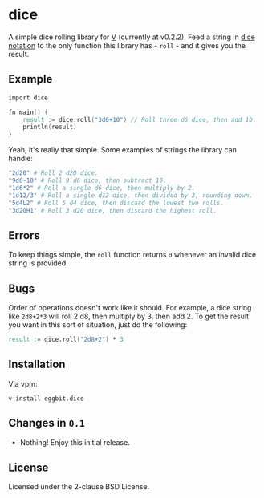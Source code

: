 # dice
A simple dice rolling library for [V](https://vlang.io) (currently at v0.2.2). Feed a string in [dice notation](https://en.wikipedia.org/wiki/Dice_notation) to the only function this library has - `roll` - and it gives you the result.

## Example

```v
import dice

fn main() {
    result := dice.roll("3d6+10") // Roll three d6 dice, then add 10.
    println(result)
}
```

Yeah, it's really that simple. Some examples of strings the library can handle:

```bash
"2d20" # Roll 2 d20 dice.
"9d6-10" # Roll 9 d6 dice, then subtract 10.
"1d6*2" # Roll a single d6 dice, then multiply by 2.
"1d12/3" # Roll a single d12 dice, then divided by 3, rounding down.
"5d4L2" # Roll 5 d4 dice, then discard the lowest two rolls.
"3d20H1" # Roll 3 d20 dice, then discard the highest roll.
```

## Errors
To keep things simple, the `roll` function returns `0` whenever an invalid dice string is provided.

## Bugs
Order of operations doesn't work like it should. For example, a dice string like `2d8+2*3` will roll 2 d8, then multiply by 3, then add 2. To get the result you want in this sort of situation, just do the following:

```v
result := dice.roll("2d8+2") * 3
```

## Installation
Via vpm:
```
v install eggbit.dice
```

<!-- Via [vpkg](https://github.com/vpkg-project/vpkg) (either command):
```
vpkg get dice
vpkg get https://github.com/eggbit/dice
``` -->

## Changes in `0.1`
- Nothing! Enjoy this initial release.

## License
Licensed under the 2-clause BSD License.
